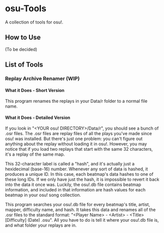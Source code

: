 # osu-Tools
A collection of tools for osu!.

## How to Use

(To be decided)

## List of Tools

### Replay Archive Renamer (WIP)

#### What it Does - Short Version

This program renames the replays in your Data/r folder to a normal file name.

#### What it Does - Detailed Version

If you look in "<YOUR osu! DIRECTORY>/Data/r", you should see a bunch of .osr files. The .osr files are replay files of all the plays you've made since osu! was installed. But there's just one problem: you can't figure out anything about the replay without loading it in osu!. However, you may notice that if you load two replays that start with the same 32 characters, it's a replay of the same map.

This 32-character label is called a "hash", and it's actually just a hexidecimal (base-16) number. Whenever any sort of data is hashed, it produces a unique ID. In this case, each beatmap's data hashes to one of these long IDs. If we only have just the hash, it is impossible to revert it back into the data it once was. Luckily, the osu!.db file contains beatmap information, and included in that information are hash values for each beatmap in your osu! song collection.

This program searches your osu!.db file for every beatmap's title, artist, mapper, difficulty name, and hash. It takes this data and renames all of the .osr files to the standard format: "\<Player Name\> - \<Artist\> - \<Title\> [Difficulty] (Date) <Game Type>.osu". All you have to do is tell it where your osu!.db file is, and what folder your replays are in.
